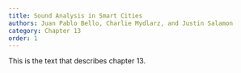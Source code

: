 ```yaml
---
title: Sound Analysis in Smart Cities
authors: Juan Pablo Bello, Charlie Mydlarz, and Justin Salamon
category: Chapter 13
order: 1
---
```


This is the text that describes chapter 13.
